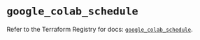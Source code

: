 # `google_colab_schedule`

Refer to the Terraform Registry for docs: [`google_colab_schedule`](https://registry.terraform.io/providers/hashicorp/google/6.48.0/docs/resources/colab_schedule).

